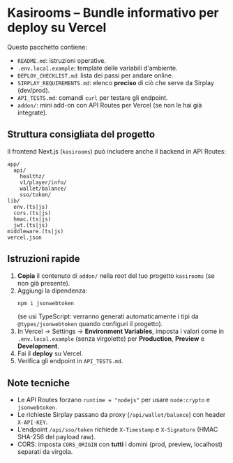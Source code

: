 # Kasirooms – Bundle informativo per deploy su Vercel

Questo pacchetto contiene:
- `README.md`: istruzioni operative.
- `.env.local.example`: template delle variabili d'ambiente.
- `DEPLOY_CHECKLIST.md`: lista dei passi per andare online.
- `SIRPLAY_REQUIREMENTS.md`: elenco **preciso** di ciò che serve da Sirplay (dev/prod).
- `API_TESTS.md`: comandi `curl` per testare gli endpoint.
- `addon/`: mini add-on con API Routes per Vercel (se non le hai già integrate).

## Struttura consigliata del progetto
Il frontend Next.js (`kasirooms`) può includere anche il backend in API Routes:

```
app/
  api/
    healthz/
    v1/player/info/
    wallet/balance/
    sso/token/
lib/
  env.(ts|js)
  cors.(ts|js)
  hmac.(ts|js)
  jwt.(ts|js)
middleware.(ts|js)
vercel.json
```

## Istruzioni rapide
1. **Copia** il contenuto di `addon/` nella root del tuo progetto `kasirooms` (se non già presente).
2. Aggiungi la dipendenza:
   ```bash
   npm i jsonwebtoken
   ```
   (se usi TypeScript: verranno generati automaticamente i tipi da `@types/jsonwebtoken` quando configuri il progetto).
3. In Vercel → Settings → **Environment Variables**, imposta i valori come in `.env.local.example` (senza virgolette) per **Production**, **Preview** e **Development**.
4. Fai il **deploy** su Vercel.
5. Verifica gli endpoint in `API_TESTS.md`.

## Note tecniche
- Le API Routes forzano `runtime = "nodejs"` per usare `node:crypto` e `jsonwebtoken`.
- Le richieste Sirplay passano da proxy (`/api/wallet/balance`) con header `X-API-KEY`.
- L’endpoint `/api/sso/token` richiede `X-Timestamp` e `X-Signature` (HMAC SHA-256 del payload raw).
- CORS: imposta `CORS_ORIGIN` con **tutti** i domini (prod, preview, localhost) separati da virgola.
